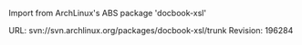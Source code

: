 Import from ArchLinux's ABS package 'docbook-xsl'

URL: svn://svn.archlinux.org/packages/docbook-xsl/trunk
Revision: 196284
